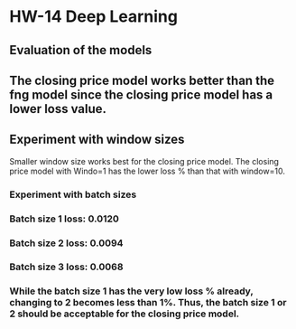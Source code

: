 # HW-14 Deep Learning
## Evaluation of the models
## The closing price model works better than the fng model since the closing price model has a lower loss value. 
 ## Experiment with window sizes 
 Smaller window size works best for the closing price model. The closing price model with Windo=1 has the lower loss % than that with window=10.

### Experiment with batch sizes
   ### Batch size 1 loss: 0.0120
   ### Batch size 2 loss: 0.0094
   ### Batch size 3 loss: 0.0068
   ### While the batch size 1 has the very low loss % already, changing to 2 becomes less than 1%. Thus, the batch size 1 or 2 should be acceptable for the closing price model.        
   
